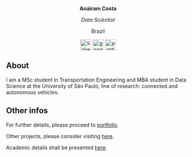 
<div>
<p align="center"><b>Anáiram Costa</b></p>
<p align="center" class="no-site"><i>Data Scientist</i></p>
<p align="center">Brazil</p>
</div>

<p align="center">
<a href="https://linkedin.com/in/anairam-costa/" target="blank"><img align="center" src="https://cdn.jsdelivr.net/npm/simple-icons@3.0.1/icons/linkedin.svg" alt="linkedin_icon" height="30" width="30" /></a>
<a href="https://stackoverflow.com/users/13660477/vyk" target="blank"><img align="center" src="https://cdn.jsdelivr.net/npm/simple-icons@3.0.1/icons/googlescholar.svg" alt="googlescholar_icon" height="30" width="30" /></a>
<a href="https://anairamlc.github.io/en" target="blank"><img align="center" src="https://upload.wikimedia.org/wikipedia/commons/c/c4/Globe_icon.svg" alt="portifolio_icon" height="30" width="30" /></a>
</p>

## About
I am a MSc student in Transportation Engineering and MBA student in Data Science at the University of São Paulo; line of research: connected and autonomous vehicles. 

<!--
## Experience
The table below provides an overview of some of the projects I've deployed.


| Front End | Back End | Infrastructure | Project | 
| --- | --- | --- |---|
| GatsbyJS| - | Netlify + Forestry (JAMSTACK)| [CAMARADES BR](https://camaradesbrasil.bio.br) 
| GatsbyJS| - | Netlify + Forestry (JAMSTACK)| [Grupo MPCP](https://grupompcp.com.br)|
| GatsbyJS| Firebase | Netlify + GCP | [Natália Ritzmann](https://nataliaritzmann.netlify.app)  |
| GatsbyJS| - | Netlify | [Unfold Software Development](https://unfoldsoftwaredev.netlify.app)  |
| GatsbyJS| - | Netlify | [Lar Serviços](https://larservicosterceirizados.netlify.app)  |
| ReactJS | - | Netlify | [PocketLib](https://pocketlib.netlify.app)  |
| ReactJS + React Native | Node (MongoDB)| Heroku | [Estágio Integrado](https://educapes.capes.gov.br/handle/capes/571875)  |
| ReactJS | Firebase | Netlify + GCP | [ConTech](https://contech-cbs.web.app/)  |
| ReactJS | Firebase | GCP | [Jardim Interativo](https://jardim-interativo.web.app/)  |
| Vue | - | Netlify + Forestry (JAMSTACK)| [Covid-19 Vaccination Newsletter](https://vacinacaocovid.com.br)  |

Other projects using TDD, Typescript and different technologies are presented in the [Github](https://github.com/vyk1) profile, since these are currently not on-line.

Since 2020,  I have been testing and developing the [Course Monitoring and Evaluation System for institutions within the e-Tec Brasil Network Project](https://portal.saas.ufsc.br), as well as [studying mobility in fog computing environments](https://github.com/vyk1/cluster-formation-mobility-based-algorithm).
-->


## Other infos 
For further details, please proceed to [portfolio](https://anairamlc.github.io/).

Other projects, please consider visiting [here](https://www.linkedin.com/in/anairam-costa). 

Academic details shall be presented [here](https://scholar.google.com/citations?user=mrDPn4YAAAAJ&hl=pt-BR&oi=ao).




<!--
**anairamlc/anairamlc** is a ✨ _special_ ✨ repository because its `README.md` (this file) appears on your GitHub profile.

Here are some ideas to get you started:

- 🔭 I’m currently working on ...
- 🌱 I’m currently learning ...
- 👯 I’m looking to collaborate on ...
- 🤔 I’m looking for help with ...
- 💬 Ask me about ...
- 📫 How to reach me: ...
- 😄 Pronouns: ...
- ⚡ Fun fact: ...
-->
